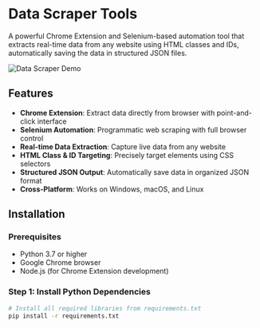 # Data Scraper Tools

A powerful Chrome Extension and Selenium-based automation tool that extracts real-time data from any website using HTML classes and IDs, automatically saving the data in structured JSON files.

![Data Scraper Demo](./img/demo.png)

## Features

- **Chrome Extension**: Extract data directly from browser with point-and-click interface
- **Selenium Automation**: Programmatic web scraping with full browser control
- **Real-time Data Extraction**: Capture live data from any website
- **HTML Class & ID Targeting**: Precisely target elements using CSS selectors
- **Structured JSON Output**: Automatically save data in organized JSON format
- **Cross-Platform**: Works on Windows, macOS, and Linux

## Installation

### Prerequisites

- Python 3.7 or higher
- Google Chrome browser
- Node.js (for Chrome Extension development)

### Step 1: Install Python Dependencies

```bash
# Install all required libraries from requirements.txt
pip install -r requirements.txt
